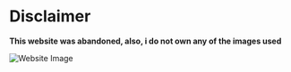 # Disclaimer
**This website was abandoned, also, i do not own any of the images used**

![Website Image](https://raw.githubusercontent.com/ArthurSegato/Website-Nadia-Segato/master/image.jpg)
